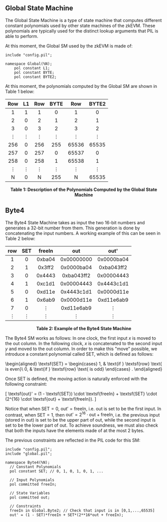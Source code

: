 ## Global State Machine

The Global State Machine is a type of state machine that computes different constant polynomials used by other state machines of the zkEVM. These polynomials are typically used for the distinct lookup arguments that PIL is able to perform.

At this moment, the Global SM used by the zkEVM is made of:

```
include "config.pil";

namespace Global(%N);
    pol constant L1;
    pol constant BYTE;
    pol constant BYTE2;
```


At this moment, the polynomials computed by the Global SM are shown in Table 1 below:

<center>

|   Row    |    L1    |   Row    |   BYTE   |   Row    |  BYTE2   |
| :------: | :------: | :------: | :------: | :------: | :------: |
|    1     |    1     |    1     |    0     |    1     |    0     |
|    2     |    0     |    2     |    1     |    2     |    1     |
|    3     |    0     |    3     |    2     |    3     |    2     |
| $\vdots$ | $\vdots$ | $\vdots$ | $\vdots$ | $\vdots$ | $\vdots$ |
|   256    |    0     |   256    |   255    |  65536   |  65535   |
|   257    |    0     |   257    |    0     |  65537   |    0     |
|   258    |    0     |   258    |    1     |  65538   |    1     |
| $\vdots$ | $\vdots$ | $\vdots$ | $\vdots$ | $\vdots$ | $\vdots$ |
|    N     |    0     |    N     |   255    |    N     |  65535   |

</center>

<div align="center"><b> Table 1: Description of the Polynomials Computed by the Global State Machine </b></div>

## Byte4

The Byte4 State Machine takes as input the two $16$-bit numbers and generates a $32$-bit number from them. This generation is done by concatenating the input numbers. A working example of this can be seen in Table 2 below:

<center>

| **row**  | **SET**  |    **freeIn**     |        **out**        |       **out'**        |
| :------: | :------: | :---------------: | :-------------------: | :-------------------: |
|    1     |    0     | $\textsf{0xba04}$ | $\textsf{0x00000000}$ | $\textsf{0x0000ba04}$ |
|    2     |    1     | $\textsf{0x3ff2}$ | $\textsf{0x0000ba04}$ | $\textsf{0xba043ff2}$ |
|    3     |    0     | $\textsf{0x4443}$ | $\textsf{0xba043ff2}$ | $\textsf{0x00004443}$ |
|    4     |    1     | $\textsf{0xc1d1}$ | $\textsf{0x00004443}$ | $\textsf{0x4443c1d1}$ |
|    5     |    0     | $\textsf{0xd11e}$ | $\textsf{0x4443c1d1}$ | $\textsf{0x0000d11e}$ |
|    6     |    1     | $\textsf{0x6ab9}$ | $\textsf{0x0000d11e}$ | $\textsf{0xd11e6ab9}$ |
|    7     |    0     |     $\vdots$      | $\textsf{0xd11e6ab9}$ |       $\vdots$        |
| $\vdots$ | $\vdots$ |     $\vdots$      |       $\vdots$        |       $\vdots$        |

</center>

<div align="center"><b> Table 2: Example of the Byte4 State Machine </b></div>

The Byte4 SM works as follows:
In one clock, the first input $x$ is moved to the $\textsf{out}$ column. In the following clock, $x$ is concatenated to the second input $y$ and moved to the $\textsf{out}$ column. In order to make this "move" possible, we introduce a constant polynomial called $\textsf{SET}$, which is defined as follows:

\begin{aligned}
\textsf{SET} =
\begin{cases}
1, & \text{if } \textsf{row} \text{ is even}\\
0, & \text{if } \textsf{row} \text{ is odd}
\end{cases}
.
\end{aligned}

Once $\textsf{SET}$ is defined, the moving action is naturally enforced with the following constraint:

\[
\textsf{out}' = (1 - \textsf{SET}) \cdot \textsf{freeIn} + \textsf{SET} \cdot (2^{16} \cdot \textsf{out} + \textsf{freeIn}).
\]

Notice that when $\textsf{SET} = 0$, $\textsf{out}' = \textsf{freeIn}$, i.e. $\textsf{out}$ is set to be the first input. In contrast, when $\textsf{SET} = 1$, then $\textsf{out}' = 2^{16} \cdot \textsf{out} + \textsf{freeIn}$, i.e. the previous input (stored in $\textsf{out}$) is set to be the upper part of $\textsf{out}$, while the second input is set to be the lower part of $\textsf{out}$. To achieve soundness, we must also check that both the inputs have the elements made of at the most $2$ bytes.

The previous constraints are reflected in the PIL code for this SM:

```
include "config.pil";
include "global.pil";

namespace Byte4(%N);
  // Constant Polynomials
  pol constant SET; // 0, 1, 0, 1, 0, 1, ...

  // Input Polynomials
  pol committed freeIn;

  // State Variables
  pol committed out;

  // Constraints
  freeIn in Global.Byte2; // Check that input is in [0,1,...,65535]
  out' = (1 - SET)*freeIn + SET*(2**16*out + freeIn);
```
